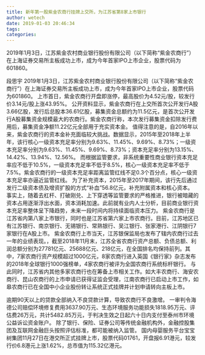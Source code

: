 ```yaml
---
title: 新年第一股紫金农商行挂牌上交所，为江苏省第8家上市银行
author: wetech
date: 2019-01-03 20:46:34
tags: 
categories: 
---
```

2019年1月3日，江苏紫金农村商业银行股份有限公司（以下简称“紫金农商行”）在上海证券交易所主板成功上市，成为今年首家IPO上市企业，股票代码为601860。
<!-- more -->
段思宇
2019年1月3日，江苏紫金农村商业银行股份有限公司（以下简称“紫金农商行”）在上海证券交易所主板成功上市，成为今年首家IPO上市企业，股票代码为601860。
上市首日，紫金农商行开盘即涨停，最高股价为4.52元/股，较发行价3.14元/股上涨43.95%。
公开资料显示，紫金农商行在上交所首次公开发行A股3.66亿股，发行后总股本36.61亿股，募集资金总额约为11.5亿元，是首次公开发行A股募集资金规模最大的农商行。紫金农商行称，本次发行募集资金扣除发行费用后，募集资金净额11.22亿元全部用于充实资本金。
值得注意的是，自2016年以来，紫金农商行的资本金补充面临较大挑战。数据显示，2015年至2018年上半年，该行核心一级资本充足率分别为9.63%、11.45%、9.69%、8.73%；一级资本充足率分别为9.63%、11.45%、9.69%、8.73%；资本充足率分别为13.15%、14.42%、13.94%、12.56%。
而根据监管要求，非系统重要性商业银行资本充足率应不低于10.5%，一级资本充足率不低于8.5%，核心一级资本充足率不低于7.5%。紫金农商行的一级资本充足率距离监管红线不足0.3个百分点，核心一级资本充足率亦逼近监管红线。
为了补充资本，2015年至2017年期间，该行先后通过发行二级资本债及增资扩股的方式“补血”56.8亿元，补充附属资本和核心资本。
事实上，随着去杠杆、打破刚兑、上下穿透等监管要求的严格推进，银行被暗藏的资本占用逐渐浮出水面，资本消耗加速。此前就有业内人士分析，目前商业银行资本充足率整体呈下降趋势，未来一段时间内将持续面临资本压力。
紫金农商行是江苏省内第八家上市银行，同时也是江苏省第六家上市农商行。目前，江苏地区已有江苏银行、南京银行、无锡银行、常熟银行、吴江银行、张家港行、江阴银行7家银行在A股上市。
紫金农商行上市当天，江苏银保监局也发布了辖内农商行过去一年的业绩表现。，截至2018年11月末，江苏全省农商行资产总额、负债总额、利润总额分别为27781亿元、25688亿元、218亿元，在全国排名均保持前列。其中，7家农商行资产规模超过1000亿元，8家农商行进入英国《银行家》杂志发布的2018年全球银行1000强榜单，4家农商行被评为全国农商行系统标杆银行。
与此同时，江苏省内其他多家农商行也在筹备上市相关工作。如大丰农商行、海安农商行、昆山农商行的上市申请已获得证监会受理，江南农商行已启动上市工作，如皋农商行已在全国中小企业股份转让系统正式挂牌并计划申请转向主板上市。
 
 
逾期90天以上的贷款全部纳入不良贷款计算，导致农商行不良激增。
一审判令海德公司赔偿环境修复费用3637.90万元、生态环境服务功能损失1818.95万元、评估费26万元，共计5482.85万元，于判决生效之日起六十日内支付至泰州市环境公益诉讼资金账户。
除了银行、保险、证券公司等传统金融机构外，金融控股集团及互联网金融巨头按照评估标准，都可能被纳入监管。
国内母婴服务平台宝宝树集团11月27日在港交所正式挂牌上市，股票代码01761，开盘报6.91港元，较发行价6.8港元上涨1.62%，总市值为115.32亿港元。
